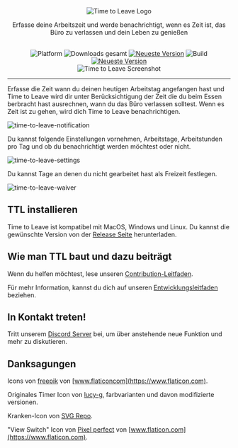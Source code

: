 <div align="center">
  <img src="../assets/timetoleave.png" alt="Time to Leave Logo">

  <p>Erfasse deine Arbeitszeit und werde benachrichtigt, wenn es Zeit ist, das Büro zu verlassen und dein Leben zu genießen</p>

  <br/>

<img src="https://img.shields.io/badge/platforms-Windows%20%7C%20MacOS%20%7C%20Linux-green" alt="Platform">
<img src="https://img.shields.io/github/downloads/thamara/time-to-leave/total" alt="Downloads gesamt">
<a href="https://github.com/thamara/time-to-leave/releases/latest"><img src="https://img.shields.io/github/v/release/thamara/time-to-leave" alt="Neueste Version"></a>
<img src="https://img.shields.io/github/workflow/status/thamara/time-to-leave/Code%20Coverage" alt="Build">
<a href="http://makeapullrequest.com/"><img src="https://img.shields.io/badge/PRs-welcome-purple" alt="Neueste Version"></a>

   <br/>

  <img src="https://user-images.githubusercontent.com/3754225/94519528-4e549900-0248-11eb-8872-b6fb2d47f43c.jpg" alt="Time to Leave Screenshot">

  <br/>

</div>

---

Erfasse die Zeit wann du deinen heutigen Arbeitstag angefangen hast und Time to Leave wird dir unter Berücksichtigung der Zeit die du beim Essen berbracht hast ausrechnen, wann du das Büro verlassen solltest. Wenn es Zeit ist zu gehen, wird dich Time to Leave benachrichtigen.

![time-to-leave-notification](https://user-images.githubusercontent.com/3754225/94519526-4dbc0280-0248-11eb-9738-ffae936cfa4a.jpg)

Du kannst folgende Einstellungen vornehmen, Arbeitstage, Arbeitstunden pro Tag und ob du benachrichtigt werden möchtest oder nicht.

![time-to-leave-settings](https://user-images.githubusercontent.com/3754225/94519531-4eed2f80-0248-11eb-9303-78f9abe69201.jpg)

Du kannst Tage an denen du nicht gearbeitet hast als Freizeit festlegen.

![time-to-leave-waiver](https://user-images.githubusercontent.com/3754225/94762058-4e79a380-03c4-11eb-8f28-1c480dbf8b5c.png)

## TTL installieren

Time to Leave ist kompatibel mit MacOS, Windows und Linux. Du kannst die gewünschte Version von der [Release Seite](https://github.com/thamara/time-to-leave/releases/latest) herunterladen.

## Wie man TTL baut und dazu beiträgt

Wenn du helfen möchtest, lese unseren [Contribution-Leitfaden](../CONTRIBUTING.md).

Für mehr Information, kannst du dich auf unseren [Entwicklungsleitfaden](../DEVELOPMENT.md) beziehen.

## In Kontakt treten!

Tritt unserem [Discord Server](https://discord.gg/P3KkEF5) bei, um über anstehende neue Funktion und mehr zu diskutieren.

## Danksagungen

Icons von [freepik](https://www.flaticon.com/authors/freepik) von [www.flaticoncom](https://www.flaticon.com).

Originales Timer Icon von [lucy-g](https://icon-icons.com/icon/timer/121243), farbvarianten und davon modifizierte versionen.

Kranken-Icon von [SVG Repo](https://www.svgrepo.com/svg/271898/sick).

"View Switch" Icon von [Pixel perfect](https://www.flaticon.com/authors/pixel-perfect) von [www.flaticon.com](https://www.flaticon.com).
